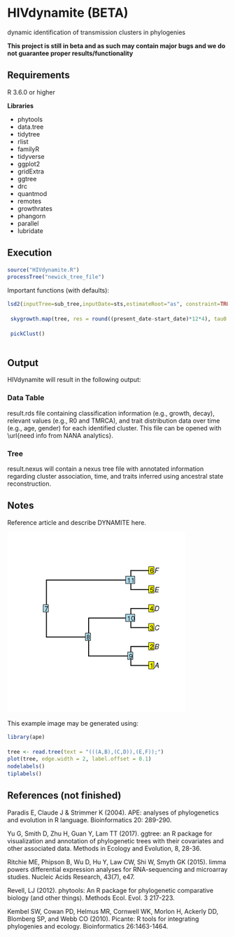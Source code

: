 # HIVdynamite (BETA)
dynamic identification of transmission clusters in phylogenies

**This project is still in beta and as such may contain major bugs and we do not guarantee proper results/functionality**

## Requirements
R 3.6.0 or higher

**Libraries**

* phytools
* data.tree
* tidytree
* rlist
* familyR
* tidyverse
* ggplot2
* gridExtra
* ggtree
* drc
* quantmod
* remotes
* growthrates
* phangorn
* parallel
* lubridate

## Execution 

```R
source("HIVdynamite.R")
processTree("newick_tree_file")
```

Important functions (with defaults):

```R
lsd2(inputTree=sub_tree,inputDate=sts,estimateRoot="as", constraint=TRUE,variance=1, ZscoreOutlier = 3,outFile = "lsd2_results",seqLen = seqLen,nullblen=-1)
  
 skygrowth.map(tree, res = round((present_date-start_date)*12*4), tau0 = .1) 
 
 pickClust()
                 
```

## Output

HIVdynamite will result in the following output:


### Data Table
result.rds file containing classification information (e.g., growth, decay), relevant values (e.g., R0 and TMRCA), and trait distribution data over time (e.g., age, gender) for each identified cluster. This file can be opened with \url{need info from NANA analytics}.

 
### Tree
result.nexus will contain a nexus tree file with annotated information regarding cluster association, time, and traits inferred using ancestral state reconstruction.


## Notes
Reference article and describe DYNAMITE here.


![Alt text](./Images/numbering_example.png?raw=true "Numbered Tree")

This example image may be generated using:

```R
library(ape)

tree <- read.tree(text = "(((A,B),(C,D)),(E,F));")
plot(tree, edge.width = 2, label.offset = 0.1)
nodelabels()
tiplabels()
```


## References (not finished)
Paradis E, Claude J & Strimmer K (2004). APE: analyses of phylogenetics and evolution in R language. Bioinformatics 20: 289-290.

Yu G, Smith D, Zhu H, Guan Y, Lam TT (2017). ggtree: an R package for visualization and annotation of phylogenetic trees with their covariates and other associated data. Methods in Ecology and Evolution, 8, 28-36.

Ritchie ME, Phipson B, Wu D, Hu Y, Law CW, Shi W, Smyth GK (2015). limma powers differential expression analyses for RNA-sequencing and microarray studies. Nucleic Acids Research, 43(7), e47. 

Revell, LJ (2012). phytools: An R package for phylogenetic comparative biology (and other things). Methods Ecol. Evol. 3 217-223.

Kembel SW, Cowan PD, Helmus MR, Cornwell WK, Morlon H, Ackerly DD, Blomberg SP, and Webb CO (2010). Picante: R tools for integrating phylogenies and ecology. Bioinformatics 26:1463-1464. 

